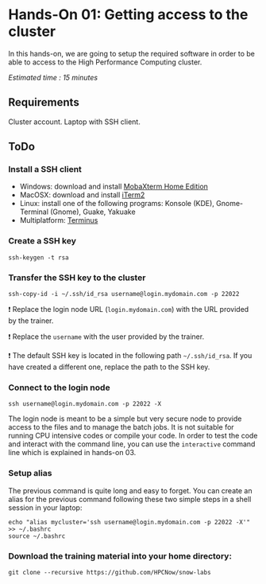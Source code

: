 <!--
Copyright (C) 2017 Jordi Blasco
Permission is granted to copy, distribute and/or modify this document
under the terms of the GNU Free Documentation License, Version 1.3
or any later version published by the Free Software Foundation;
with no Invariant Sections, no Front-Cover Texts, and no Back-Cover Texts.
A copy of the license is included in the section entitled "GNU
Free Documentation License".

HPCNow!, hereby disclaims all copyright interest in this document
`snow-labs' written by Jordi Blasco.
-->
# Hands-On 01: Getting access to the cluster

In this hands-on, we are going to setup the required software in order to be able to access to the High Performance Computing cluster.

*Estimated time : 15 minutes*

## Requirements
Cluster account.
Laptop with SSH client.

## ToDo

### Install a SSH client

* Windows: download and install [MobaXterm Home Edition](http://mobaxterm.mobatek.net/download-home-edition.html)
* MacOSX: download and install [iTerm2](https://www.iterm2.com/downloads.html)
* Linux: install one of the following programs: Konsole (KDE), Gnome-Terminal (Gnome), Guake, Yakuake
* Multiplatform: [Terminus](https://eugeny.github.io/terminus/)

### Create a SSH key

```
ssh-keygen -t rsa
```

### Transfer the SSH key to the cluster


```
ssh-copy-id -i ~/.ssh/id_rsa username@login.mydomain.com -p 22022
```

:heavy_exclamation_mark: Replace the login node URL (```login.mydomain.com```) with the URL provided by the trainer.

:heavy_exclamation_mark: Replace the ```username``` with the user provided by the trainer.

:heavy_exclamation_mark: The default SSH key is located in the following path ```~/.ssh/id_rsa```. If you have created a different one, replace the path to the SSH key.

### Connect to the login node

```
ssh username@login.mydomain.com -p 22022 -X
```

The login node is meant to be a simple but very secure node to provide access to the files and to manage the batch jobs. It is not suitable for running CPU intensive codes or compile your code. In order to test the code and interact with the command line, you can use the ```interactive``` command line which is explained in hands-on 03.

### Setup alias
The previous command is quite long and easy to forget. You can create an alias for the previous command following these two simple steps in a shell session in your laptop:

```
echo "alias mycluster='ssh username@login.mydomain.com -p 22022 -X'" >> ~/.bashrc
source ~/.bashrc
```

### Download the training material into your home directory:

```
git clone --recursive https://github.com/HPCNow/snow-labs
```
